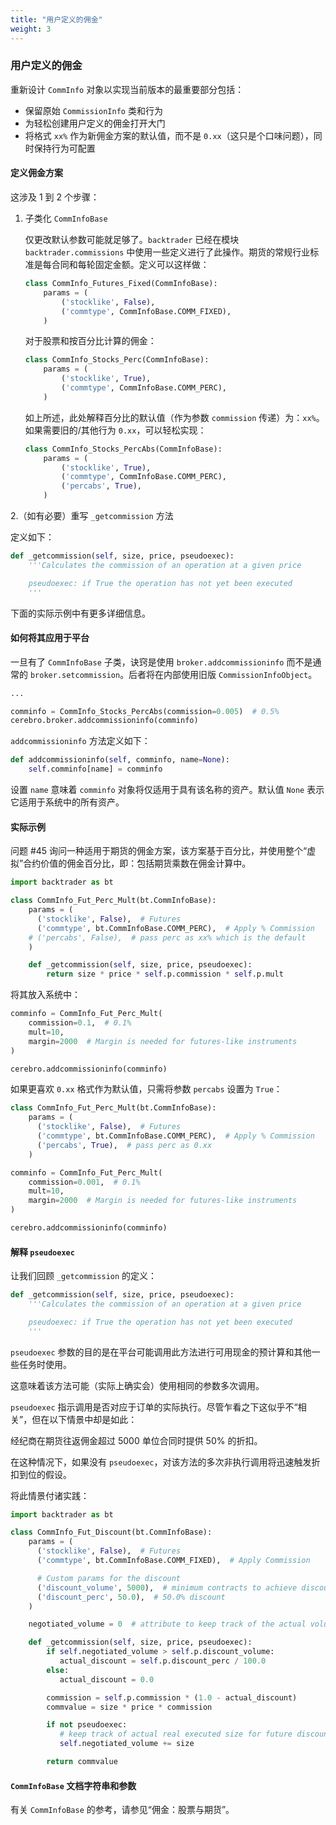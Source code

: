 ```yaml
---
title: "用户定义的佣金"
weight: 3
---
```


### 用户定义的佣金

重新设计 `CommInfo` 对象以实现当前版本的最重要部分包括：

- 保留原始 `CommissionInfo` 类和行为
- 为轻松创建用户定义的佣金打开大门
- 将格式 `xx%` 作为新佣金方案的默认值，而不是 `0.xx`（这只是个口味问题），同时保持行为可配置

#### 定义佣金方案

这涉及 1 到 2 个步骤：

1. 子类化 `CommInfoBase`

   仅更改默认参数可能就足够了。`backtrader` 已经在模块 `backtrader.commissions` 中使用一些定义进行了此操作。期货的常规行业标准是每合同和每轮固定金额。定义可以这样做：

   ```python
   class CommInfo_Futures_Fixed(CommInfoBase):
       params = (
           ('stocklike', False),
           ('commtype', CommInfoBase.COMM_FIXED),
       )
   ```

   对于股票和按百分比计算的佣金：

   ```python
   class CommInfo_Stocks_Perc(CommInfoBase):
       params = (
           ('stocklike', True),
           ('commtype', CommInfoBase.COMM_PERC),
       )
   ```

   如上所述，此处解释百分比的默认值（作为参数 `commission` 传递）为：`xx%`。如果需要旧的/其他行为 `0.xx`，可以轻松实现：

   ```python
   class CommInfo_Stocks_PercAbs(CommInfoBase):
       params = (
           ('stocklike', True),
           ('commtype', CommInfoBase.COMM_PERC),
           ('percabs', True),
       )
   ```

2.（如有必要）重写 `_getcommission` 方法

   定义如下：

   ```python
   def _getcommission(self, size, price, pseudoexec):
       '''Calculates the commission of an operation at a given price

       pseudoexec: if True the operation has not yet been executed
       '''
   ```

   下面的实际示例中有更多详细信息。

#### 如何将其应用于平台

一旦有了 `CommInfoBase` 子类，诀窍是使用 `broker.addcommissioninfo` 而不是通常的 `broker.setcommission`。后者将在内部使用旧版 `CommissionInfoObject`。

```python
...

comminfo = CommInfo_Stocks_PercAbs(commission=0.005)  # 0.5%
cerebro.broker.addcommissioninfo(comminfo)
```

`addcommissioninfo` 方法定义如下：

```python
def addcommissioninfo(self, comminfo, name=None):
    self.comminfo[name] = comminfo
```

设置 `name` 意味着 `comminfo` 对象将仅适用于具有该名称的资产。默认值 `None` 表示它适用于系统中的所有资产。

#### 实际示例

问题 #45 询问一种适用于期货的佣金方案，该方案基于百分比，并使用整个“虚拟”合约价值的佣金百分比，即：包括期货乘数在佣金计算中。

```python
import backtrader as bt

class CommInfo_Fut_Perc_Mult(bt.CommInfoBase):
    params = (
      ('stocklike', False),  # Futures
      ('commtype', bt.CommInfoBase.COMM_PERC),  # Apply % Commission
    # ('percabs', False),  # pass perc as xx% which is the default
    )

    def _getcommission(self, size, price, pseudoexec):
        return size * price * self.p.commission * self.p.mult
```

将其放入系统中：

```python
comminfo = CommInfo_Fut_Perc_Mult(
    commission=0.1,  # 0.1%
    mult=10,
    margin=2000  # Margin is needed for futures-like instruments
)

cerebro.addcommissioninfo(comminfo)
```

如果更喜欢 `0.xx` 格式作为默认值，只需将参数 `percabs` 设置为 `True`：

```python
class CommInfo_Fut_Perc_Mult(bt.CommInfoBase):
    params = (
      ('stocklike', False),  # Futures
      ('commtype', bt.CommInfoBase.COMM_PERC),  # Apply % Commission
      ('percabs', True),  # pass perc as 0.xx
    )

comminfo = CommInfo_Fut_Perc_Mult(
    commission=0.001,  # 0.1%
    mult=10,
    margin=2000  # Margin is needed for futures-like instruments
)

cerebro.addcommissioninfo(comminfo)
```

#### 解释 `pseudoexec`

让我们回顾 `_getcommission` 的定义：

```python
def _getcommission(self, size, price, pseudoexec):
    '''Calculates the commission of an operation at a given price

    pseudoexec: if True the operation has not yet been executed
    '''
```

`pseudoexec` 参数的目的是在平台可能调用此方法进行可用现金的预计算和其他一些任务时使用。

这意味着该方法可能（实际上确实会）使用相同的参数多次调用。

`pseudoexec` 指示调用是否对应于订单的实际执行。尽管乍看之下这似乎不“相关”，但在以下情景中却是如此：

经纪商在期货往返佣金超过 5000 单位合同时提供 50% 的折扣。

在这种情况下，如果没有 `pseudoexec`，对该方法的多次非执行调用将迅速触发折扣到位的假设。

将此情景付诸实践：

```python
import backtrader as bt

class CommInfo_Fut_Discount(bt.CommInfoBase):
    params = (
      ('stocklike', False),  # Futures
      ('commtype', bt.CommInfoBase.COMM_FIXED),  # Apply Commission

      # Custom params for the discount
      ('discount_volume', 5000),  # minimum contracts to achieve discount
      ('discount_perc', 50.0),  # 50.0% discount
    )

    negotiated_volume = 0  # attribute to keep track of the actual volume

    def _getcommission(self, size, price, pseudoexec):
        if self.negotiated_volume > self.p.discount_volume:
           actual_discount = self.p.discount_perc / 100.0
        else:
           actual_discount = 0.0

        commission = self.p.commission * (1.0 - actual_discount)
        commvalue = size * price * commission

        if not pseudoexec:
           # keep track of actual real executed size for future discounts
           self.negotiated_volume += size

        return commvalue
```

#### `CommInfoBase` 文档字符串和参数

有关 `CommInfoBase` 的参考，请参见“佣金：股票与期货”。
